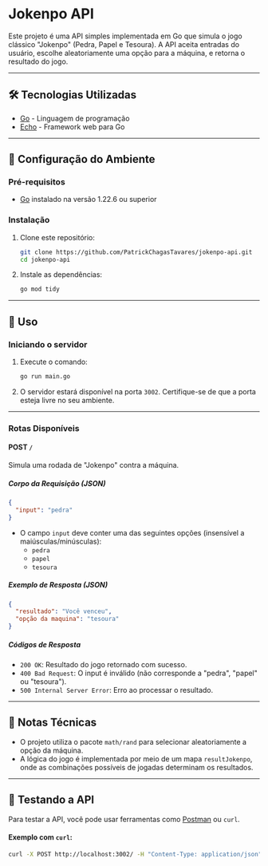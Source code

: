 # Jokenpo API

Este projeto é uma API simples implementada em Go que simula o jogo clássico "Jokenpo" (Pedra, Papel e Tesoura). A API aceita entradas do usuário, escolhe aleatoriamente uma opção para a máquina, e retorna o resultado do jogo.

---

## 🛠️ Tecnologias Utilizadas

- [Go](https://go.dev/) - Linguagem de programação
- [Echo](https://echo.labstack.com/) - Framework web para Go

---

## 🚀 Configuração do Ambiente

### Pré-requisitos

- [Go](https://go.dev/dl/) instalado na versão 1.22.6 ou superior

### Instalação

1. Clone este repositório:
   ```bash
   git clone https://github.com/PatrickChagasTavares/jokenpo-api.git
   cd jokenpo-api
   ```

2. Instale as dependências:
   ```bash
   go mod tidy
   ```

---

## 🔧 Uso

### Iniciando o servidor

1. Execute o comando:
   ```bash
   go run main.go
   ```

2. O servidor estará disponível na porta `3002`. Certifique-se de que a porta esteja livre no seu ambiente.

---

### Rotas Disponíveis

#### POST `/`

Simula uma rodada de "Jokenpo" contra a máquina.

##### Corpo da Requisição (JSON)

```json
{
  "input": "pedra"
}
```

- O campo `input` deve conter uma das seguintes opções (insensível a maiúsculas/minúsculas):
  - `pedra`
  - `papel`
  - `tesoura`

##### Exemplo de Resposta (JSON)

```json
{
  "resultado": "Você venceu",
  "opção da maquina": "tesoura"
}
```

##### Códigos de Resposta

- `200 OK`: Resultado do jogo retornado com sucesso.
- `400 Bad Request`: O input é inválido (não corresponde a "pedra", "papel" ou "tesoura").
- `500 Internal Server Error`: Erro ao processar o resultado.

---

## 📝 Notas Técnicas

- O projeto utiliza o pacote `math/rand` para selecionar aleatoriamente a opção da máquina.
- A lógica do jogo é implementada por meio de um mapa `resultJokenpo`, onde as combinações possíveis de jogadas determinam os resultados.

---

## 🧪 Testando a API

Para testar a API, você pode usar ferramentas como [Postman](https://www.postman.com/) ou `curl`.

#### Exemplo com `curl`:

```bash
curl -X POST http://localhost:3002/ -H "Content-Type: application/json" -d '{"input": "pedra"}'
```
